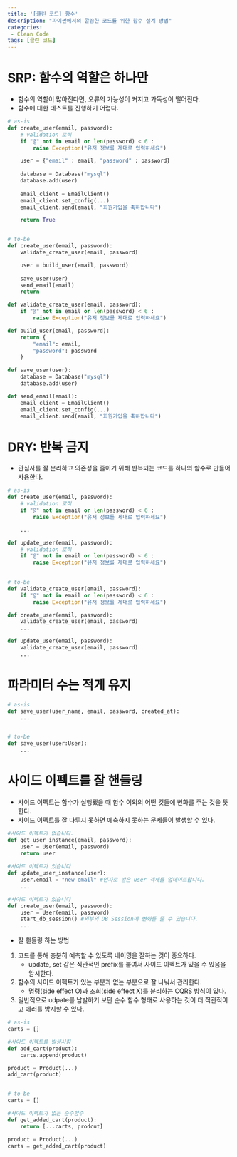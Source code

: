 ```yaml
---
title: '[클린 코드] 함수'
description: "파이썬에서의 깔끔한 코드를 위한 함수 설계 방법"
categories:
 - Clean Code
tags: [클린 코드]
---
```


# SRP: 함수의 역할은 하나만
- 함수의 역할이 많아진다면, 오류의 가능성이 커지고 가독성이 떨어진다.
- 함수에 대한 테스트를 진행하기 어렵다.

```py
# as-is
def create_user(email, password):
    # validation 로직
    if "@" not in email or len(password) < 6 :
        raise Exception("유저 정보를 제대로 입력하세요")

    user = {"email" : email, "password" : password}
    
    database = Database("mysql")
    database.add(user)
    
    email_client = EmailClient()
    email_client.set_config(...)
    email_client.send(email, "회원가입을 축하합니다")

    return True


# to-be
def create_user(email, password):
    validate_create_user(email, password)

    user = build_user(email, password)
    
    save_user(user)
    send_email(email)
    return

def validate_create_user(email, password):
    if "@" not in email or len(password) < 6 :
        raise Exception("유저 정보를 제대로 입력하세요")

def build_user(email, password):
    return {
        "email": email,
        "password": password
    }

def save_user(user):
    database = Database("mysql")
    database.add(user)

def send_email(email):
    email_client = EmailClient()
    email_client.set_config(...)
    email_client.send(email, "회원가입을 축하합니다")
```

# DRY: 반복 금지
- 관심사를 잘 분리하고 의존성을 줄이기 위해 반복되는 코드를 하나의 함수로 만들어 사용한다.

```py
# as-is
def create_user(email, password):
    # validation 로직
    if "@" not in email or len(password) < 6 :
        raise Exception("유저 정보를 제대로 입력하세요")

    ...

def update_user(email, password):
    # validation 로직
    if "@" not in email or len(password) < 6 :
        raise Exception("유저 정보를 제대로 입력하세요")
    

# to-be
def validate_create_user(email, password):
    if "@" not in email or len(password) < 6 :
        raise Exception("유저 정보를 제대로 입력하세요")

def create_user(email, password):
    validate_create_user(email, password)
    ...

def update_user(email, password):
    validate_create_user(email, password)
    ...
```

# 파라미터 수는 적게 유지

```py
# as-is
def save_user(user_name, email, password, created_at):
    ...


# to-be
def save_user(user:User):
    ...
```

# 사이드 이펙트를 잘 핸들링
- 사이드 이펙트는 함수가 실행됐을 때 함수 이외의 어떤 것들에 변화를 주는 것을 뜻한다.
- 사이드 이펙트를 잘 다루지 못하면 에측하지 못하는 문제들이 발생할 수 있다.

```py
#사이드 이펙트가 없습니다.
def get_user_instance(email, password):
    user = User(email, password)
    return user
	
#사이드 이펙트가 있습니다
def update_user_instance(user): 
    user.email = "new email" #인자로 받은 user 객체를 업데이트합니다.
    ...

#사이드 이펙트가 있습니다
def create_user(email, password):
    user = User(email, password)
    start_db_session() #외부의 DB Session에 변화를 줄 수 있습니다. 
    ...
```

- 잘 핸들링 하는 방법

1. 코드를 통해 충분히 예측할 수 있도록 네이밍을 잘하는 것이 중요하다.
    - update, set 같은 직관적인 prefix를 붙여서 사이드 이펙트가 있을 수 있음을 암시한다.
2. 함수의 사이드 이펙트가 있는 부분과 없는 부분으로 잘 나눠서 관리한다.
    - 명령(side effect O)과 조회(side effect X)를 분리하는 CQRS 방식이 있다.
3. 일반적으로 udpate를 남발하기 보단 순수 함수 형태로 사용하는 것이 더 직관적이고 에러를 방지할 수 있다.

```py
# as-is
carts = []

#사이드 이펙트를 발생시킴
def add_cart(product):
    carts.append(product)

product = Product(...)
add_cart(product)


# to-be
carts = []

#사이드 이펙트가 없는 순수함수
def get_added_cart(product):
    return [...carts, prodcut]

product = Product(...)
carts = get_added_cart(product)
```